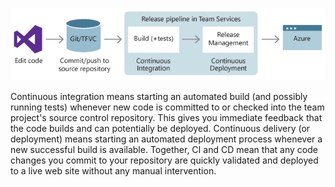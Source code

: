 ![A typical release pipeline for web applications](./_img/ReleasePipeline.png)

Continuous integration means starting an automated build (and possibly running tests) whenever new code is committed to or checked into the team project's source control repository. This gives you immediate feedback that the code builds and can potentially be deployed. Continuous delivery (or deployment) means starting an automated deployment process whenever a new successful build is available. Together, CI and CD mean that any code changes you commit to your repository are quickly validated and deployed to a live web site without any manual intervention.